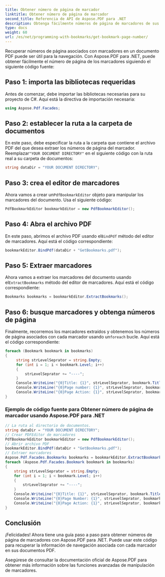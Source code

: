 ```yaml
---
title: Obtener número de página de marcador
linktitle: Obtener número de página de marcador
second_title: Referencia de API de Aspose.PDF para .NET
description: Obtenga fácilmente números de página de marcadores de sus archivos PDF con Aspose.PDF para .NET.
type: docs
weight: 60
url: /es/net/programming-with-bookmarks/get-bookmark-page-number/
---
```


Recuperar números de página asociados con marcadores en un documento PDF puede ser útil para la navegación. Con Aspose.PDF para .NET, puede obtener fácilmente el número de página de los marcadores siguiendo el siguiente código fuente:

## Paso 1: importa las bibliotecas requeridas

Antes de comenzar, debe importar las bibliotecas necesarias para su proyecto de C#. Aquí está la directiva de importación necesaria:

```csharp
using Aspose.Pdf.Facades;
```

## Paso 2: establecer la ruta a la carpeta de documentos

 En este paso, debe especificar la ruta a la carpeta que contiene el archivo PDF del que desea extraer los números de página del marcador. Reemplazar`"YOUR DOCUMENT DIRECTORY"` en el siguiente código con la ruta real a su carpeta de documentos:

```csharp
string dataDir = "YOUR DOCUMENT DIRECTORY";
```

## Paso 3: crea el editor de marcadores

 Ahora vamos a crear un`PdfBookmarkEditor` objeto para manipular los marcadores del documento. Usa el siguiente código:

```csharp
PdfBookmarkEditor bookmarkEditor = new PdfBookmarkEditor();
```

## Paso 4: Abra el archivo PDF

 En este paso, abrimos el archivo PDF usando el`BindPdf` método del editor de marcadores. Aquí está el código correspondiente:

```csharp
bookmarkEditor.BindPdf(dataDir + "GetBookmarks.pdf");
```

## Paso 5: Extraer marcadores

 Ahora vamos a extraer los marcadores del documento usando el`ExtractBookmarks` método del editor de marcadores. Aquí está el código correspondiente:

```csharp
Bookmarks bookmarks = bookmarkEditor.ExtractBookmarks();
```

## Paso 6: busque marcadores y obtenga números de página

 Finalmente, recorremos los marcadores extraídos y obtenemos los números de página asociados con cada marcador usando un`foreach` bucle. Aquí está el código correspondiente:

```csharp
foreach (Bookmark bookmark in bookmarks)
{
     string strLevelSeprator = string.Empty;
     for (int i = 1; i < bookmark.Level; i++)
     {
         strLevelSeprator += "----";
     }
     Console.WriteLine("{0}Title: {1}", strLevelSeprator, bookmark.Title);
     Console.WriteLine("{0}Page number: {1}", strLevelSeprator, bookmark.PageNumber);
     Console.WriteLine("{0}Page Action: {1}", strLevelSeprator, bookmark.Action);
}
```

### Ejemplo de código fuente para Obtener número de página de marcador usando Aspose.PDF para .NET 
```csharp
// La ruta al directorio de documentos.
string dataDir = "YOUR DOCUMENT DIRECTORY";
// Crear PDFEditor de marcadores
PdfBookmarkEditor bookmarkEditor = new PdfBookmarkEditor();
// Abrir archivo PDF
bookmarkEditor.BindPdf(dataDir + "GetBookmarks.pdf");
// Extraer marcadores
Aspose.Pdf.Facades.Bookmarks bookmarks = bookmarkEditor.ExtractBookmarks();
foreach (Aspose.Pdf.Facades.Bookmark bookmark in bookmarks)
{
	string strLevelSeprator = string.Empty;
	for (int i = 1; i < bookmark.Level; i++)
	{
		strLevelSeprator += "----";
	}
	Console.WriteLine("{0}Title: {1}", strLevelSeprator, bookmark.Title);
	Console.WriteLine("{0}Page Number: {1}", strLevelSeprator, bookmark.PageNumber);
	Console.WriteLine("{0}Page Action: {1}", strLevelSeprator, bookmark.Action);
}
```

## Conclusión

¡Felicidades! Ahora tiene una guía paso a paso para obtener números de página de marcadores con Aspose.PDF para .NET. Puede usar este código para recuperar la información de navegación asociada con cada marcador en sus documentos PDF.

Asegúrese de consultar la documentación oficial de Aspose.PDF para obtener más información sobre las funciones avanzadas de manipulación de marcadores.